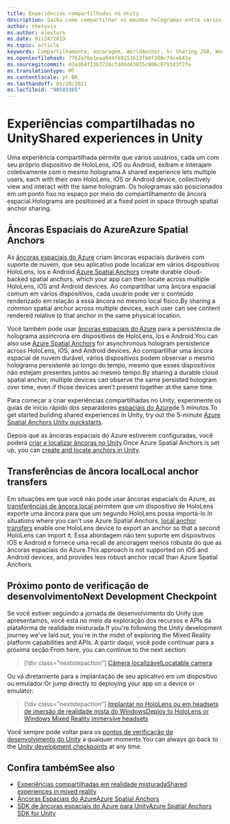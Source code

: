 ```yaml
---
title: Experiências compartilhadas no Unity
description: Saiba como compartilhar os mesmos hologramas entre vários usuários em um aplicativo do Unity com âncoras espaciais do Azure.
author: thetuvix
ms.author: alexturn
ms.date: 02/24/2019
ms.topic: article
keywords: Compartilhamento, ancoragem, WorldAnchor, Sr Sharing 250, WorldAnchorTransferBatch, SpatialPerception, Azure, âncoras espaciais do Azure, ASA, headset de realidade misturada, headset de realidade misturada do Windows, headset da realidade virtual
ms.openlocfilehash: 7762a76e1eaa944f69153b13fb0f380c7dce643e
ms.sourcegitcommit: d3a3b4f13b3728cfdd4d43035c806c0791d3f2fe
ms.translationtype: MT
ms.contentlocale: pt-BR
ms.lasthandoff: 01/20/2021
ms.locfileid: "98583365"
---
```

# <a name="shared-experiences-in-unity"></a><span data-ttu-id="9eb8c-104">Experiências compartilhadas no Unity</span><span class="sxs-lookup"><span data-stu-id="9eb8c-104">Shared experiences in Unity</span></span>

<span data-ttu-id="9eb8c-105">Uma experiência compartilhada permite que vários usuários, cada um com seu próprio dispositivo de HoloLens, iOS ou Android, exibam e interajam coletivamente com o mesmo holograma.</span><span class="sxs-lookup"><span data-stu-id="9eb8c-105">A shared experience lets multiple users, each with their own HoloLens, iOS or Android device, collectively view and interact with the same hologram.</span></span> <span data-ttu-id="9eb8c-106">Os hologramas são posicionados em um ponto fixo no espaço por meio do compartilhamento de âncora espacial.</span><span class="sxs-lookup"><span data-stu-id="9eb8c-106">Holograms are positioned at a fixed point in space through spatial anchor sharing.</span></span>

## <a name="azure-spatial-anchors"></a><span data-ttu-id="9eb8c-107">Âncoras Espaciais do Azure</span><span class="sxs-lookup"><span data-stu-id="9eb8c-107">Azure Spatial Anchors</span></span>

<span data-ttu-id="9eb8c-108">As <a href="/azure/spatial-anchors/overview" target="_blank">âncoras espaciais do Azure</a> criam âncoras espaciais duráveis com suporte de nuvem, que seu aplicativo pode localizar em vários dispositivos HoloLens, Ios e Android.</span><span class="sxs-lookup"><span data-stu-id="9eb8c-108"><a href="/azure/spatial-anchors/overview" target="_blank">Azure Spatial Anchors</a> create durable cloud-backed spatial anchors, which your app can then locate across multiple HoloLens, iOS and Android devices.</span></span>  <span data-ttu-id="9eb8c-109">Ao compartilhar uma âncora espacial comum em vários dispositivos, cada usuário pode ver o conteúdo renderizado em relação a essa âncora no mesmo local físico.</span><span class="sxs-lookup"><span data-stu-id="9eb8c-109">By sharing a common spatial anchor across multiple devices, each user can see content rendered relative to that anchor in the same physical location.</span></span> 

<span data-ttu-id="9eb8c-110">Você também pode usar <a href="/azure/spatial-anchors/overview" target="_blank">âncoras espaciais do Azure</a> para a persistência de holograma assíncrona em dispositivos de HoloLens, Ios e Android.</span><span class="sxs-lookup"><span data-stu-id="9eb8c-110">You can also use <a href="/azure/spatial-anchors/overview" target="_blank">Azure Spatial Anchors</a> for asynchronous hologram persistence across HoloLens, iOS, and Android devices.</span></span>  <span data-ttu-id="9eb8c-111">Ao compartilhar uma âncora espacial de nuvem durável, vários dispositivos podem observar o mesmo holograma persistente ao longo do tempo, mesmo que esses dispositivos não estejam presentes juntos ao mesmo tempo.</span><span class="sxs-lookup"><span data-stu-id="9eb8c-111">By sharing a durable cloud spatial anchor, multiple devices can observe the same persisted hologram over time, even if those devices aren't present together at the same time.</span></span>

<span data-ttu-id="9eb8c-112">Para começar a criar experiências compartilhadas no Unity, experimente os guias de início rápido dos separadores <a href="/azure/spatial-anchors/unity-overview" target="_blank">espaciais do Azure</a>de 5 minutos.</span><span class="sxs-lookup"><span data-stu-id="9eb8c-112">To get started building shared experiences in Unity, try out the 5-minute <a href="/azure/spatial-anchors/unity-overview" target="_blank">Azure Spatial Anchors Unity quickstarts</a>.</span></span>

<span data-ttu-id="9eb8c-113">Depois que as âncoras espaciais do Azure estiverem configuradas, você poderá <a href="/azure/spatial-anchors/concepts/create-locate-anchors-unity" target="_blank">criar e localizar âncoras no Unity</a>.</span><span class="sxs-lookup"><span data-stu-id="9eb8c-113">Once Azure Spatial Anchors is set up, you can <a href="/azure/spatial-anchors/concepts/create-locate-anchors-unity" target="_blank">create and locate anchors in Unity</a>.</span></span>

## <a name="local-anchor-transfers"></a><span data-ttu-id="9eb8c-114">Transferências de âncora local</span><span class="sxs-lookup"><span data-stu-id="9eb8c-114">Local anchor transfers</span></span>

<span data-ttu-id="9eb8c-115">Em situações em que você não pode usar âncoras espaciais do Azure, as [transferências de âncora local](../../out-of-scope/local-anchor-transfers-in-unity.md) permitem que um dispositivo de HoloLens exporte uma âncora para que um segundo HoloLens possa importá-lo.</span><span class="sxs-lookup"><span data-stu-id="9eb8c-115">In situations where you can't use Azure Spatial Anchors, [local anchor transfers](../../out-of-scope/local-anchor-transfers-in-unity.md) enable one HoloLens device to export an anchor so that a second HoloLens can import it.</span></span>  <span data-ttu-id="9eb8c-116">Essa abordagem não tem suporte em dispositivos iOS e Android e fornece uma recall de ancoragem menos robusta do que as âncoras espaciais do Azure.</span><span class="sxs-lookup"><span data-stu-id="9eb8c-116">This approach is not supported on iOS and Android devices, and provides less robust anchor recall than Azure Spatial Anchors.</span></span>

## <a name="next-development-checkpoint"></a><span data-ttu-id="9eb8c-117">Próximo ponto de verificação de desenvolvimento</span><span class="sxs-lookup"><span data-stu-id="9eb8c-117">Next Development Checkpoint</span></span>

<span data-ttu-id="9eb8c-118">Se você estiver seguindo a jornada de desenvolvimento do Unity que apresentamos, você está no meio da exploração dos recursos e APIs da plataforma de realidade misturada.</span><span class="sxs-lookup"><span data-stu-id="9eb8c-118">If you're following the Unity development journey we've laid out, you're in the midst of exploring the Mixed Reality platform capabilities and APIs.</span></span> <span data-ttu-id="9eb8c-119">A partir daqui, você pode continuar para a próxima seção:</span><span class="sxs-lookup"><span data-stu-id="9eb8c-119">From here, you can continue to the next section:</span></span>

> [!div class="nextstepaction"]
> [<span data-ttu-id="9eb8c-120">Câmera localizável</span><span class="sxs-lookup"><span data-stu-id="9eb8c-120">Locatable camera</span></span>](locatable-camera-in-unity.md)

<span data-ttu-id="9eb8c-121">Ou vá diretamente para a implantação de seu aplicativo em um dispositivo ou emulador:</span><span class="sxs-lookup"><span data-stu-id="9eb8c-121">Or jump directly to deploying your app on a device or emulator:</span></span>

> [!div class="nextstepaction"]
> [<span data-ttu-id="9eb8c-122">Implantar no HoloLens ou em headsets de imersão de realidade mista do Windows</span><span class="sxs-lookup"><span data-stu-id="9eb8c-122">Deploy to HoloLens or Windows Mixed Reality immersive headsets</span></span>](../platform-capabilities-and-apis/using-visual-studio.md)

<span data-ttu-id="9eb8c-123">Você sempre pode voltar para os [pontos de verificação de desenvolvimento do Unity](unity-development-overview.md#3-advanced-features) a qualquer momento.</span><span class="sxs-lookup"><span data-stu-id="9eb8c-123">You can always go back to the [Unity development checkpoints](unity-development-overview.md#3-advanced-features) at any time.</span></span>

## <a name="see-also"></a><span data-ttu-id="9eb8c-124">Confira também</span><span class="sxs-lookup"><span data-stu-id="9eb8c-124">See also</span></span>
* [<span data-ttu-id="9eb8c-125">Experiências compartilhadas em realidade misturada</span><span class="sxs-lookup"><span data-stu-id="9eb8c-125">Shared experiences in mixed reality</span></span>](../platform-capabilities-and-apis/shared-experiences-in-mixed-reality.md)
* <span data-ttu-id="9eb8c-126"><a href="/azure/spatial-anchors" target="_blank">Âncoras Espaciais do Azure</a></span><span class="sxs-lookup"><span data-stu-id="9eb8c-126"><a href="/azure/spatial-anchors" target="_blank">Azure Spatial Anchors</a></span></span>
* <span data-ttu-id="9eb8c-127"><a href="/dotnet/api/Microsoft.Azure.SpatialAnchors" target="_blank">SDK de âncoras espaciais do Azure para Unity</a></span><span class="sxs-lookup"><span data-stu-id="9eb8c-127"><a href="/dotnet/api/Microsoft.Azure.SpatialAnchors" target="_blank">Azure Spatial Anchors SDK for Unity</a></span></span>